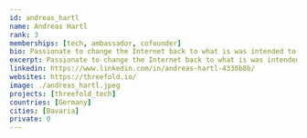 ```yaml
---
id: andreas_hartl
name: Andreas Hartl
rank: 3
memberships: [tech, ambassador, cofounder]
bio: Passionate to change the Internet back to what is was intended to be - unbiased and assessable for all everywhere independent of race, color and religion. Grateful to work in a team that strives to make that change happen. Gathered experience in various tech companies over the years being in charge of local and international business. Working with people, building trustful relationships and empowering people whenever possible is a big part of my values.
excerpt: Passionate to change the Internet back to what is was intended to be.
linkedin: https://www.linkedin.com/in/andreas-hartl-4330b8b/
websites: https://threefold.io/
image: ./andreas_hartl.jpeg
projects: [threefold_tech]
countries: [Germany]
cities: [Bavaria]
private: 0
---
```

